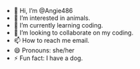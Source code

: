 - 👋 Hi, I’m @Angie486
- 👀 I’m interested in animals.
- 🌱 I’m currently learning coding.
- 💞️ I’m looking to collaborate on my coding.
- 📫 How to reach me email.
- 😄 Pronouns: she/her
- ⚡ Fun fact: I have a dog.

<!---
Angie486/Angie486 is a ✨ special ✨ repository because its `README.md` (this file) appears on your GitHub profile.
You can click the Preview link to take a look at your changes.
--->
